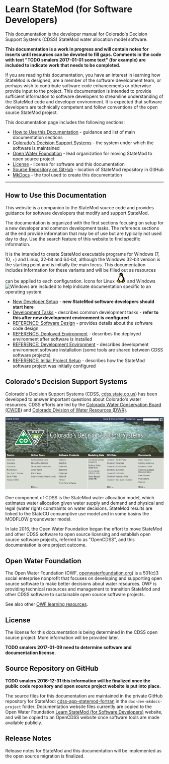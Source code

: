 # Learn StateMod (for Software Developers) #

This documentation is the developer manual for Colorado's Decision Support Systems (CDSS) StateMod water allocation model software.

**This documentation is a work in progress and will contain notes for inserts until resources can
be devoted to fill gaps.  Comments in the code with text "TODO smalers 2017-01-01 some text" (for example)
are included to indicate work that needs to be completed.**

If you are reading this documentation, you have an interest in learning how StateMod is designed,
are a member of the software development team,
or perhaps wish to contribute software code enhancements or otherwise provide input to the project.
This documentation is intended to provide sufficient information to software developers
to streamline understanding of the StateMod code and developer environment.
It is expected that software developers are technically competent and
follow conventions of the open source StateMod project.

This documentation page includes the following sections:

* [How to Use this Documentation](#how-to-use-this-documentation) - guidance and list of main documentation sections
* [Colorado's Decision Support Systems](#colorados-decision-support-systems) - the system under which the software is maintained
* [Open Water Foundation](#open-water-foundation) - lead organization for moving StateMod to open source project
* [License](#license) - license for software and this documentation
* [Source Repository on GitHub](#source-repository-on-github) - location of StateMod repository in GitHub
* [MkDocs](#mkdocs) - the tool used to create this documentation

------------

## How to Use this Documentation ##

This website is a companion to the StateMod source code and provides guidance for
software developers that modify and support StateMod.

The documentation is organized with the first sections focusing on setup for a new developer and common development tasks.
The reference sections at the end provide information that may be of use but are typically not used day to day.
Use the search feature of this website to find specific information.

It is the intended to create StateMod executable programs for Windows (7, 10, +) and Linux, 32-bit and 64-bit,
although the Windows 32-bit version is the starting point and is initially the main focus.
This documentation includes information for these variants and will be filled out as resources can be applied to each configuration.
Icons for Linux ![Linux](images/linux-32.png) and Windows ![Windows](images/windows-32.ico) are included to help indicate documentation
specific to an operating system.

* [New Developer Setup](dev-new/overview/) - **new StateMod software developers should start here**
* [Development Tasks](dev-tasks/overview/) - describes common development tasks - **refer to this after new development environment is configured**
* [REFERENCE: Software Design](software-design/overview/) - provides details about the software code design
* [REFERENCE: Deployed Environment](deployed-env/overview/) - describes the deployed environment after software is installed
* [REFERENCE: Development Environment](dev-env/overview/) - describes development environment software installation (some tools are shared between CDSS software projects)
* [REFERENCE: Initial Project Setup](project-init/overview/) - describes how the StateMod software project was initially configured

## Colorado's Decision Support Systems ##

Colorado's Decision Support Systems (CDSS, [cdss.state.co.us](http://cdss.state.co.us))
has been developed to answer important questions about Colorado's water resources.
CDSS efforts are led by the [Colorado Water Conservation Board (CWCB)](http://cwcb.state.co.us)
and [Colorado Division of Water Resources (DWR)](http://water.state.co.us).

![CDSS Website](index-images/CDSS-website.png)

One component of CDSS is the StateMod water allocation model, which estimates water allocation given water supply and demand and
physical and legal (water right) constraints on water decisions.
StateMod results are linked to the StateCU consumptive use model and in some basins the MODFLOW groundwater model.

In late 2016, the Open Water Foundation began the effort to move StateMod and other CDSS software to open source licensing
and establish open source software projects, referred to as "OpenCDSS", and this documentation is one project outcome.

## Open Water Foundation ##

The Open Water Foundation (OWF, [openwaterfoundation.org](http://openwaterfoundation.org)) is a 501(c)3 social enterprise
nonprofit that focuses on developing and supporting open source software to make better
decisions about water resources.  OWF is providing technical resources and management to
transition StateMod and other CDSS software to sustainable open source software projects.

See also other [OWF learning resources](http://learn.openwaterfoundation.org).

## License ##

The license for this documentation is being determined in the CDSS open source project.
More information will be provided later.

**TODO smalers 2017-01-09 need to determine software and documentation license.**

## Source Repository on GitHub ##

**TODO smalers 2016-12-31 this information will be finalized once the public code repository and open source project website is put into place.**

The source files for this documentation are maintained in the private GitHub repository for StateMod: [cdss-app-statemod-fortran](https://github.com/OpenWaterFoundation/cdss-app-statemod-fortran) in the `doc-dev-mkdocs-project` folder.
Documentation website files currently are copied to the Open Water Foundation [Learn StateMod (for Software Developers)](http://learn.openwaterfoundation.org/cdss-learn-statemod-dev/) website,
and will be copied to an OpenCDSS website once software tools are made available publicly.

## Release Notes ##

Release notes for StateMod and this documentation will be implemented as the open source migration is finalized.
